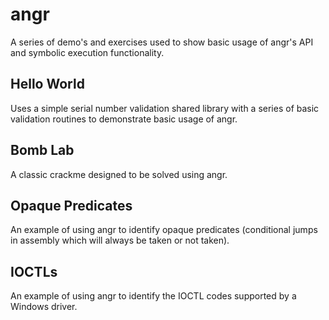 # angr

A series of demo's and exercises used to show basic usage of angr's API and symbolic execution functionality.

## Hello World

Uses a simple serial number validation shared library with a series of basic validation routines to demonstrate basic usage of angr.

## Bomb Lab

A classic crackme designed to be solved using angr.

## Opaque Predicates

An example of using angr to identify opaque predicates (conditional jumps in assembly which will always be taken or not taken).

## IOCTLs

An example of using angr to identify the IOCTL codes supported by a Windows driver.